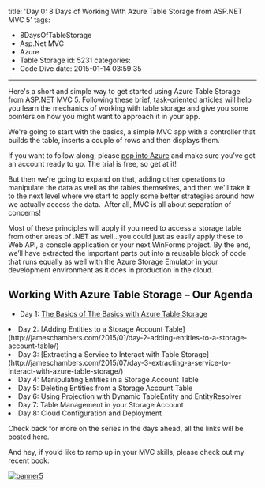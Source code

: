 title: 'Day 0: 8 Days of Working With Azure Table Storage from ASP.NET MVC 5'
tags:
  - 8DaysOfTableStorage
  - Asp.Net MVC
  - Azure
  - Table Storage
id: 5231
categories:
  - Code Dive
date: 2015-01-14 03:59:35
---

Here's a short and simple way to get started using Azure Table Storage from ASP.NET MVC 5\. Following these brief, task-oriented articles will help you learn the mechanics of working with table storage and give you some pointers on how you might want to approach it in your app.

We're going to start with the basics, a simple MVC app with a controller that builds the table, inserts a couple of rows and then displays them.

If you want to follow along, please [pop into Azure](http://www.microsoft.com/click/services/Redirect2.ashx?CR_CC=200575119) and make sure you’ve got an account ready to go. The trial is free, so get at it!

But then we're going to expand on that, adding other operations to manipulate the data as well as the tables themselves, and then we'll take it to the next level where we start to apply some better strategies around how we actually access the data.&nbsp; After all, MVC is all about separation of concerns!

Most of these principles will apply if you need to access a storage table from other areas of .NET as well…you could just as easily apply these to Web API, a console application or your next WinForms project. By the end, we’ll have extracted the important parts out into a reusable block of code that runs equally as well with the Azure Storage Emulator in your development environment as it does in production in the cloud.

## Working With Azure Table Storage – Our Agenda

*   Day 1: [The Basics of The Basics with Azure Table Storage](http://jameschambers.com/2015/01/day-1-the-basics-of-the-basics-with-azure-table-storage/ "Day 1 &ndash; The Basics of the Basics with Azure Table Storage")
<li>Day 2: [Adding Entities to a Storage Account Table](http://jameschambers.com/2015/01/day-2-adding-entities-to-a-storage-account-table/)
<li>Day 3: [Extracting a Service to Interact with Table Storage](http://jameschambers.com/2015/07/day-3-extracting-a-service-to-interact-with-azure-table-storage/)
<li>Day 4: Manipulating Entities in a Storage Account Table
<li>Day 5: Deleting Entities from a Storage Account Table
<li>Day 6: Using Projection with Dynamic TableEntity and EntityResolver
<li>Day 7: Table Management in your Storage Account
<li>Day 8: Cloud Configuration and Deployment

Check back for more on the series in the days ahead, all the links will be posted here.

And hey, if you’d like to ramp up in your MVC skills, please check out my recent book:

[![banner5](http://jameschambers.com/wp-content/uploads/2014/09/banner5.png "banner5")](https://leanpub.com/bootstrappingmvc "Bootstrapping MVC - THE eBook for developers using Bootstrap on MVC")